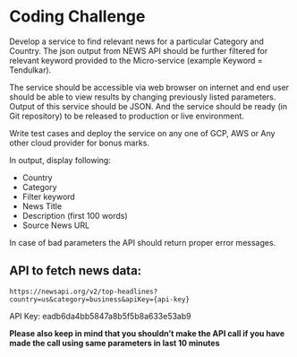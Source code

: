 # Coding Challenge

Develop a service to find relevant news for a particular Category and Country. The json output from NEWS API should be further filtered for relevant keyword provided to the Micro-service (example Keyword = Tendulkar).

The service should be accessible via web browser on internet and end user should be able to view results by changing previously listed parameters. Output of this service should be JSON. And the service should be ready (in Git repository) to be released to production or live environment.

Write test cases and deploy the service on any one of GCP, AWS or Any other cloud provider for bonus marks.

In output, display following:
- Country
- Category
- Filter keyword
- News Title
- Description (first 100 words)
- Source News URL

In case of bad parameters the API should return proper error messages.


## API to fetch news data:

`https://newsapi.org/v2/top-headlines?country=us&category=business&apiKey={api-key}`

API Key: eadb6da4bb5847a8b5f5b8a633e53ab9

**Please also keep in mind that you shouldnʼt make the API call if you have
made the call using same parameters in last 10 minutes**

